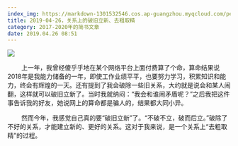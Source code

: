 ```yaml
---
index_img: https://markdown-1301532546.cos.ap-guangzhou.myqcloud.com/peipei_blog/20210921144757.jpeg
title: 2019-04-26，关系上的破旧立新、去粗取精
category: 2017-2020年的简书文章
date: 2019.04.26 08:51
---
```


![](https://markdown-1301532546.cos.ap-guangzhou.myqcloud.com/peipei_blog/20210921144757.jpeg)  



  

        上一年，我曾经傻乎乎地在某个网络平台上面付费算了个命，算命结果说2018年是我能力储备的一年，即使工作业绩平平，也要努力学习，积累知识和能力，终会有辉煌的一天。还有提到了我会破除一些旧关系，大约就是说会和某人闹翻，这样就可以破旧立新了。当时我就纳闷：“我会和谁闹矛盾呢？”之后我把这件事告诉我的好友，她说网上的算命都是骗人的，结果都大同小异。

        然而今年，我感觉自己真的要“破旧立新”了。“不破不立，破而后立。”破除了不好的关系，才能建立新的、更好的关系。这对于我来说，是一个关系上“去粗取精”的过程。